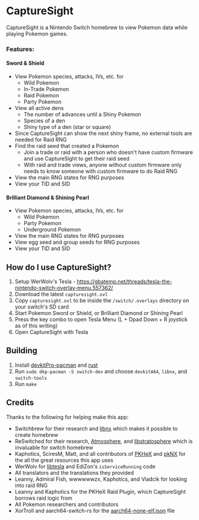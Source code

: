 # CaptureSight

CaptureSight is a Nintendo Switch homebrew to view Pokemon data while playing Pokemon games.

### Features:

#### Sword & Shield

- View Pokemon species, attacks, IVs, etc. for
  - Wild Pokemon
  - In-Trade Pokemon
  - Raid Pokemon
  - Party Pokemon
- View all active dens
  - The number of advances until a Shiny Pokemon
  - Species of a den
  - Shiny type of a den (star or square)
- Since CaptureSight can show the next shiny frame, no external tools are needed for Raid RNG
- Find the raid seed that created a Pokemon
  - Join a trade or raid with a person who doesn't have custom firmware and use CaptureSight to get their raid seed
  - With raid and trade views, anyone without custom firmware only needs to know someone with custom firmware to do Raid RNG
- View the main RNG states for RNG purposes
- View your TID and SID

#### Brilliant Diamond & Shining Pearl

- View Pokemon species, attacks, IVs, etc. for
  - Wild Pokemon
  - Party Pokemon
  - Underground Pokemon
- View the main RNG states for RNG purposes
- View egg seed and group seeds for RNG purposes
- View your TID and SID

## How do I use CaptureSight?

1. Setup WerWolv's Tesla - https://gbatemp.net/threads/tesla-the-nintendo-switch-overlay-menu.557362/
1. Download the latest `capturesight.ovl`
1. Copy `capturesight.ovl` to be inside the `/switch/.overlays` directory on your switch's SD card
1. Start Pokemon Sword or Shield, or Brilliant Diamond or Shining Pearl
1. Press the key combo to open Tesla Menu (L + Dpad Down + R joystick as of this writing)
1. Open CaptureSight with Tesla

## Building

1. Install [devkitPro-pacman](https://github.com/devkitPro/pacman/releases) and [rust](https://www.rust-lang.org/tools/install)
2. Run `sudo dkp-pacman -S switch-dev` and choose `devkitA64`, `libnx`, and `switch-tools`
3. Run `make`

## Credits

Thanks to the following for helping make this app:

- Switchbrew for their research and [libnx](https://github.com/switchbrew/libnx) which makes it possible to create homebrew
- ReSwitched for their research, [Atmosphere](https://github.com/Atmosphere-NX/Atmosphere), and [libstratosphere](https://github.com/Atmosphere-NX/libstratosphere) which is invaluable for switch homebrew
- Kaphotics, SciresM, Matt, and all contributors of [PKHeX](https://github.com/kwsch/PKHeX/) and [pkNX](https://github.com/kwsch/pkNX) for the all the great resources this app uses
- WerWolv for [libtesla](https://github.com/WerWolv/libtesla) and EdiZon's `isServiceRunning` code
- All translators and the translations they provided
- Leanny, Admiral Fish, wwwwwwzx, Kaphotics, and Vladcik for looking into raid RNG
- Leanny and Kaphotics for the PKHeX Raid Plugin, which CaptureSight borrows raid logic from
- All Pokemon researchers and contributors
- XorTroll and aarch64-switch-rs for the [aarch64-none-elf.json](https://github.com/aarch64-switch-rs/cargo-nx/blob/ac7c14b72595040a8e14ef86e2645a0a25703e90/default_specs/aarch64-none-elf.json) file
